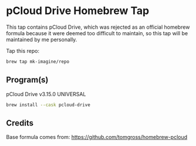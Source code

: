 # pCloud Drive Homebrew Tap

This tap contains pCloud Drive, which was rejected as an official homebrew formula because it were deemed too difficult to maintain, so this tap will be maintained by me personally.

Tap this repo:
```bash
brew tap mk-imagine/repo
```

## Program(s)

pCloud Drive v3.15.0 UNIVERSAL
```bash
brew install --cask pcloud-drive
```

## Credits

Base formula comes from: https://github.com/tomgross/homebrew-pcloud
